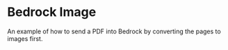 # Bedrock Image

An example of how to send a PDF into Bedrock by converting the pages to images first.
